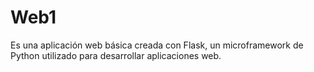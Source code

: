# Web1
Es una aplicación web básica creada con Flask, un microframework de Python utilizado para desarrollar aplicaciones web. 
